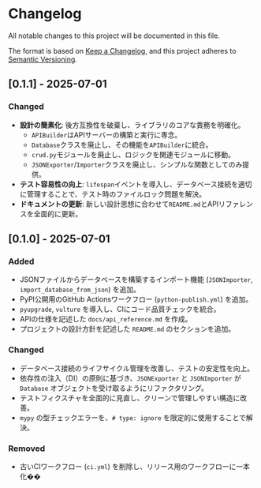 # Changelog

All notable changes to this project will be documented in this file.

The format is based on [Keep a Changelog](https://keepachangelog.com/en/1.0.0/),
and this project adheres to [Semantic Versioning](https://semver.org/spec/v2.0.0.html).

## [0.1.1] - 2025-07-01

### Changed
- **設計の簡素化**: 後方互換性を破棄し、ライブラリのコアな責務を明確化。
  - `APIBuilder`はAPIサーバーの構築と実行に専念。
  - `Database`クラスを廃止し、その機能を`APIBuilder`に統合。
  - `crud.py`モジュールを廃止し、ロジックを関連モジュールに移動。
  - `JSONExporter`/`Importer`クラスを廃止し、シンプルな関数としてのみ提供。
- **テスト容易性の向上**: `lifespan`イベントを導入し、データベース接続を適切に管理することで、テスト時のファイルロック問題を解決。
- **ドキュメントの更新**: 新しい設計思想に合わせて`README.md`とAPIリファレンスを全面的に更新。

## [0.1.0] - 2025-07-01

### Added
- JSONファイルからデータベースを構築するインポート機能 (`JSONImporter`, `import_database_from_json`) を追加。
- PyPI公開用のGitHub Actionsワークフロー (`python-publish.yml`) を追加。
- `pyupgrade`, `vulture` を導入し、CIにコード品質チェックを統合。
- APIの仕様を記述した `docs/api_reference.md` を作成。
- プロジェクトの設計方針を記述した `README.md` のセクションを追加。

### Changed
- データベース接続のライフサイクル管理を改善し、テストの安定性を向上。
- 依存性の注入（DI）の原則に基づき、`JSONExporter` と `JSONImporter` が `Database` オブジェクトを受け取るようにリファクタリング。
- テストフィクスチャを全面的に見直し、クリーンで管理しやすい構造に改善。
- `mypy` の型チェックエラーを、`# type: ignore` を限定的に使用することで解決。

### Removed
- 古いCIワークフロー (`ci.yml`) を削除し、リリース用のワークフローに一本化��